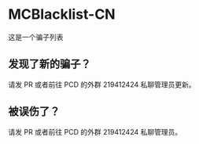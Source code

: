 # MCBlacklist-CN

这是一个骗子列表

## 发现了新的骗子？

请发 PR 或者前往 PCD 的外群 219412424 私聊管理员更新。

## 被误伤了？

请发 PR 或者前往 PCD 的外群 219412424 私聊管理员。
